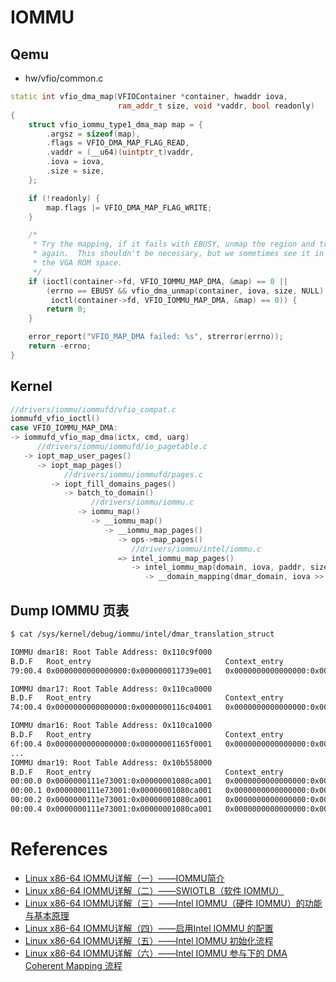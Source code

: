 # IOMMU

## Qemu
* hw/vfio/common.c
```cpp
static int vfio_dma_map(VFIOContainer *container, hwaddr iova,
                        ram_addr_t size, void *vaddr, bool readonly)
{
    struct vfio_iommu_type1_dma_map map = {
        .argsz = sizeof(map),
        .flags = VFIO_DMA_MAP_FLAG_READ,
        .vaddr = (__u64)(uintptr_t)vaddr,
        .iova = iova,
        .size = size,
    };

    if (!readonly) {
        map.flags |= VFIO_DMA_MAP_FLAG_WRITE;
    }

    /*
     * Try the mapping, if it fails with EBUSY, unmap the region and try
     * again.  This shouldn't be necessary, but we sometimes see it in
     * the VGA ROM space.
     */
    if (ioctl(container->fd, VFIO_IOMMU_MAP_DMA, &map) == 0 ||
        (errno == EBUSY && vfio_dma_unmap(container, iova, size, NULL) == 0 &&
         ioctl(container->fd, VFIO_IOMMU_MAP_DMA, &map) == 0)) {
        return 0;
    }

    error_report("VFIO_MAP_DMA failed: %s", strerror(errno));
    return -errno;
}
```

## Kernel
```cpp
//drivers/iommu/iommufd/vfio_compat.c
iommufd_vfio_ioctl()
case VFIO_IOMMU_MAP_DMA:
-> iommufd_vfio_map_dma(ictx, cmd, uarg)
      //drivers/iommu/iommufd/io_pagetable.c
   -> iopt_map_user_pages()
      -> iopt_map_pages()
            //drivers/iommu/iommufd/pages.c
         -> iopt_fill_domains_pages()
            -> batch_to_domain()
                  //drivers/iommu/iommu.c
               -> iommu_map()
                  -> __iommu_map()
                     -> __iommu_map_pages()
                        -> ops->map_pages()
                           //drivers/iommu/intel/iommu.c
                        => intel_iommu_map_pages()
                           -> intel_iommu_map(domain, iova, paddr, size, prot, gfp)
                              -> __domain_mapping(dmar_domain, iova >> VTD_PAGE_SHIFT, hpa >> VTD_PAGE_SHIFT, size, prot, gfp)
```
## Dump IOMMU 页表
```sh
$ cat /sys/kernel/debug/iommu/intel/dmar_translation_struct

IOMMU dmar18: Root Table Address: 0x110c9f000
B.D.F   Root_entry                              Context_entry                           PASID   PASID_table_entry
79:00.4 0x0000000000000000:0x000000011739e001   0x0000000000000000:0x000000011739c401   0       0x0000001097074004:0x0000000000800002:0x000000000000004d

IOMMU dmar17: Root Table Address: 0x110ca0000
B.D.F   Root_entry                              Context_entry                           PASID   PASID_table_entry
74:00.4 0x0000000000000000:0x0000000116c04001   0x0000000000000000:0x0000000116c02401   0       0x0000001096857004:0x0000000000800002:0x000000000000004d

IOMMU dmar16: Root Table Address: 0x110ca1000
B.D.F   Root_entry                              Context_entry                           PASID   PASID_table_entry
6f:00.4 0x0000000000000000:0x00000001165f0001   0x0000000000000000:0x00000001165ee401   0       0x0000001095c29004:0x0000000000800002:0x000000000000004d
...
IOMMU dmar19: Root Table Address: 0x10b558000
B.D.F   Root_entry                              Context_entry                           PASID   PASID_table_entry
00:00.0 0x0000000111e73001:0x00000001080ca001   0x0000000000000000:0x00000001080c8401   0       0x00000010854d1004:0x0000000000800002:0x000000000000004d
00:00.1 0x0000000111e73001:0x00000001080ca001   0x0000000000000000:0x000000011158f401   0       0x00000010854d2004:0x0000000000800003:0x000000000000004d
00:00.2 0x0000000111e73001:0x00000001080ca001   0x0000000000000000:0x0000000111861401   0       0x000000108f8e7004:0x0000000000800004:0x000000000000004d
00:00.4 0x0000000111e73001:0x00000001080ca001   0x0000000000000000:0x0000000111adb401   0       0x000000108fa18004:0x0000000000800005:0x000000000000004d
```

# References
- [Linux x86-64 IOMMU详解（一）——IOMMU简介](https://blog.csdn.net/qq_34719392/article/details/114834467)
- [Linux x86-64 IOMMU详解（二）——SWIOTLB（软件 IOMMU）](https://blog.csdn.net/qq_34719392/article/details/114873284)
- [Linux x86-64 IOMMU详解（三）——Intel IOMMU（硬件 IOMMU）的功能与基本原理](https://blog.csdn.net/qq_34719392/article/details/115374606)
- [Linux x86-64 IOMMU详解（四）——启用Intel IOMMU 的配置](https://blog.csdn.net/qq_34719392/article/details/116153505)
- [Linux x86-64 IOMMU详解（五）——Intel IOMMU 初始化流程](https://blog.csdn.net/qq_34719392/article/details/117563480)
- [Linux x86-64 IOMMU详解（六）——Intel IOMMU 参与下的 DMA Coherent Mapping 流程](https://blog.csdn.net/qq_34719392/article/details/117699839)